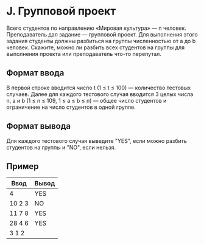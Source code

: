 # **J. Групповой проект**

Всего студентов по направлению «Мировая культура» — n человек. Преподаватель дал задание — групповой проект. Для выполнения этого задания студенты должны разбиться на группы численностью от a до b человек. Скажите, можно ли разбить всех студентов на группы для выполнения проекта или преподаватель что-то перепутал.
## **Формат ввода**

В первой строке вводится число t (1 ≤ t ≤ 100) — количество тестовых случаев. Далее для каждого тестового случая вводится 3 целых числа n, a и b (1 ≤ n ≤ 109, 1 ≤ a ≤ b ≤ n) — общее число студентов и ограничение на число студентов в одной группе.
## **Формат вывода**

Для каждого тестового случая выведите "YES", если можно разбить студентов на группы и "NO", если нельзя.

## **Пример**
|**Ввод**	|**Вывод**|
|---|---|
|4|YES|
|10 2 3|NO|
|11 7 8|YES|
|28 4 6|YES|
|3 1 2||